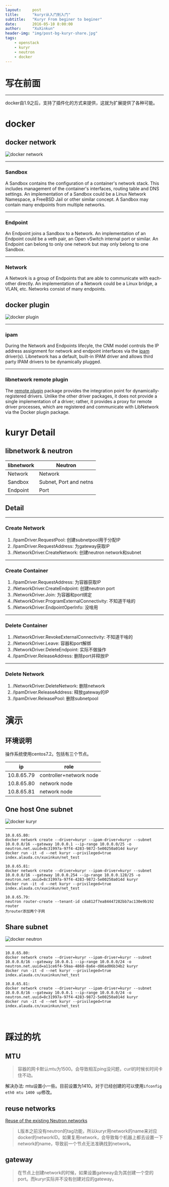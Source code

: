 ```yaml
---
layout:     post
title:      "kuryr从入门到入门"
subtitle:   "Kuryr From beginer to beginer"
date:       2016-05-10 8:00:00
author:     "XuXinkun"
header-img: "img/post-bg-kuryr-share.jpg"
tags:
    - openstack
    - kuryr
    - neutron
    - docker
---
```



# 写在前面

------------

docker自1.9之后，支持了插件化的方式来提供，这就为扩展提供了各种可能。

# docker

## docker network

![docker network](https://xuxinkun.github.io/img/kuryr/docker_network.png)

-----------------------------

### Sandbox

A Sandbox contains the configuration of a container's network stack. This includes management of the container's interfaces, routing table and DNS settings. An implementation of a Sandbox could be a Linux Network Namespace, a FreeBSD Jail or other similar concept. A Sandbox may contain many endpoints from multiple networks.

-----------------------------

### Endpoint

An Endpoint joins a Sandbox to a Network. An implementation of an Endpoint could be a veth pair, an Open vSwitch internal port or similar. An Endpoint can belong to only one network but may only belong to one Sandbox.

-----------------------------

### Network

A Network is a group of Endpoints that are able to communicate with each-other directly. An implementation of a Network could be a Linux bridge, a VLAN, etc. Networks consist of many endpoints.

## docker plugin

![docker plugin](https://xuxinkun.github.io/img/kuryr/docker_plugin.png)

-------------------------------

### ipam

During the Network and Endpoints lifecyle, the CNM model controls the IP address assignment for network and endpoint interfaces via the [ipam](https://github.com/docker/libnetwork/blob/master/docs/ipam.md) driver(s). Libnetwork has a default, built-in IPAM driver and allows third party IPAM drivers to be dynamically plugged.

--------------------------------

### libnetwork remote plugin

The [remote plugin](https://github.com/docker/libnetwork/blob/master/docs/remote.md) package provides the integration point for dynamically-registered drivers. Unlike the other driver packages, it does not provide a single implementation of a driver; rather, it provides a proxy for remote driver processes, which are registered and communicate with LibNetwork via the Docker plugin package.

# kuryr Detail

## libnetwork & neutron

| libnetwork | Neutron                |
| ---------- | ---------------------- |
| Network    | Network                |
| Sandbox    | Subnet, Port and netns |
| Endpoint   | Port                   |

## Detail

-------------------

### Create Network

1. /IpamDriver.RequestPool: 创建subnetpool用于分配IP
2. /IpamDriver.RequestAddress: 为gateway获取IP
3. /NetworkDriver.CreateNetwork: 创建neutron network和subnet

-------------------

### Create Container

1. /IpamDriver.RequestAddress: 为容器获取IP
2. /NetworkDriver.CreateEndpoint: 创建neutron port
3. /NetworkDriver.Join: 为容器和port绑定
4. /NetworkDriver.ProgramExternalConnectivity: 不知道干啥的
5. /NetworkDriver.EndpointOperInfo: 没啥用

-------------------

### Delete Container

1. /NetworkDriver.RevokeExternalConnectivity: 不知道干啥的
2. /NetworkDriver.Leave: 容器和port解绑
3. /NetworkDriver.DeleteEndpoint: 实际不做操作
4. /IpamDriver.ReleaseAddress: 删除port并释放IP

-------------------

### Delete Network

1. /NetworkDriver.DeleteNetwork: 删除network
2. /IpamDriver.ReleaseAddress: 释放gateway的IP
3. /IpamDriver.ReleasePool: 删除subnetpool

# 演示

## 环境说明

操作系统使用centos7.2。包括有三个节点。

| ip         | role                   |
| ---------- | ---------------------- |
| 10.8.65.79 | controller+network node|
| 10.8.65.80 | network node           |
| 10.8.65.81 | network node           |

## One host One subnet

![docker kuryr](https://xuxinkun.github.io/img/kuryr/docker_kuryr.png)

------------------------------

	10.8.65.80:
	docker network create --driver=kuryr --ipam-driver=kuryr --subnet 10.0.0.0/16 --gateway 10.0.0.1 --ip-range 10.0.0.0/25 -o neutron.net.uuid=8c31997a-97f4-4283-9872-5e00250a014d kuryr
	docker run -it -d --net kuryr --privileged=true  index.alauda.cn/xuxinkun/net_test
	
	10.8.65.81:
	docker network create --driver=kuryr --ipam-driver=kuryr --subnet 10.0.0.0/16 --gateway 10.0.0.254 --ip-range 10.0.0.128/25 -o neutron.net.uuid=8c31997a-97f4-4283-9872-5e00250a014d kuryr
	docker run -it -d --net kuryr --privileged=true  index.alauda.cn/xuxinkun/net_test
	
	10.8.65.79:
	neutron router-create --tenant-id cda812f7ea84447282bb7ac130e9b192 router
	为router添加两个子网

## Share subnet

![docker neutron](https://xuxinkun.github.io/img/kuryr/docker_neutron.png)

------------------------------

    10.8.65.80:
    docker network create --driver=kuryr --ipam-driver=kuryr --subnet 10.0.0.0/16 --gateway 10.0.0.1 --ip-range 10.0.0.0/24 -o neutron.net.uuid=a11ce6f4-59aa-4868-8a6e-d86ad06b34b2 kuryr
    docker run -it -d --net kuryr --privileged=true  index.alauda.cn/xuxinkun/net_test
    
    10.8.65.81:
    docker network create --driver=kuryr --ipam-driver=kuryr --subnet 10.0.0.0/16 --gateway 10.0.0.1 --ip-range 10.0.0.0/24 -o neutron.net.uuid=8c31997a-97f4-4283-9872-5e00250a014d kuryr
    docker run -it -d --net kuryr --privileged=true  index.alauda.cn/xuxinkun/net_test

​	

# 踩过的坑

## MTU

> 容器的网卡默认mtu为1500。会导致相互ping没问题，curl的时候长时间卡住不动。

解决办法: mtu设置小一些。目前设置为1410。对于已经创建的可以使用`ifconfig eth0 mtu 1400 up`修改。

## reuse networks

[Reuse of the existing Neutron networks](http://docs.openstack.org/developer/kuryr/specs/existing-neutron-network.html)

> L版本之前没有neutron的tag功能，所以kuryr用network的name来对应docker的networkID。如果复用network，会导致每个机器上都去设置一下network的name，导致前一个节点无法准确找到network。

## gateway

> 在节点上创建network的时候，如果设置gateway会为其创建一个空的port。而kuryr实际并不没有创建对应的gateway。